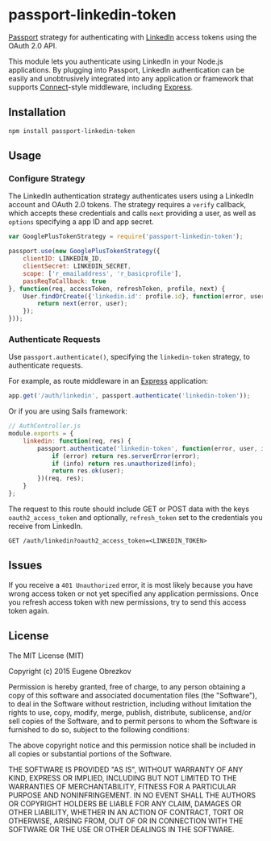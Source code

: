 # passport-linkedin-token

[Passport](http://passportjs.org/) strategy for authenticating with [LinkedIn](https://linkedin.com/) access tokens using the OAuth 2.0 API.

This module lets you authenticate using LinkedIn in your Node.js applications.
By plugging into Passport, LinkedIn authentication can be easily and unobtrusively integrated into any application or framework that supports [Connect](http://www.senchalabs.org/connect/)-style middleware, including [Express](http://expressjs.com/).

## Installation

```shell
npm install passport-linkedin-token
```

## Usage

### Configure Strategy

The LinkedIn authentication strategy authenticates users using a LinkedIn account and OAuth 2.0 tokens.
The strategy requires a `verify` callback, which accepts these credentials and calls `next` providing a user, as well as `options` specifying a app ID and app secret.

```javascript
var GooglePlusTokenStrategy = require('passport-linkedin-token');

passport.use(new GooglePlusTokenStrategy({
    clientID: LINKEDIN_ID,
    clientSecret: LINKEDIN_SECRET,
    scope: ['r_emailaddress', 'r_basicprofile'],
    passReqToCallback: true
}, function(req, accessToken, refreshToken, profile, next) {
    User.findOrCreate({'linkedin.id': profile.id}, function(error, user) {
        return next(error, user);
    });
}));
```

### Authenticate Requests

Use `passport.authenticate()`, specifying the `linkedin-token` strategy, to authenticate requests.

For example, as route middleware in an [Express](http://expressjs.com/) application:

```javascript
app.get('/auth/linkedin', passport.authenticate('linkedin-token'));
```

Or if you are using Sails framework:

```javascript
// AuthController.js
module.exports = {
    linkedin: function(req, res) {
        passport.authenticate('linkedin-token', function(error, user, info) {
            if (error) return res.serverError(error);
            if (info) return res.unauthorized(info);
            return res.ok(user);
        })(req, res);
    }
};
```

The request to this route should include GET or POST data with the keys `oauth2_access_token` and optionally, `refresh_token` set to the credentials you receive from LinkedIn.

```
GET /auth/linkedin?oauth2_access_token=<LINKEDIN_TOKEN>
```

## Issues

If you receive a `401 Unauthorized` error, it is most likely because you have wrong access token or not yet specified any application permissions.
Once you refresh access token with new permissions, try to send this access token again.

## License

The MIT License (MIT)

Copyright (c) 2015 Eugene Obrezkov

Permission is hereby granted, free of charge, to any person obtaining a copy
of this software and associated documentation files (the "Software"), to deal
in the Software without restriction, including without limitation the rights
to use, copy, modify, merge, publish, distribute, sublicense, and/or sell
copies of the Software, and to permit persons to whom the Software is
furnished to do so, subject to the following conditions:

The above copyright notice and this permission notice shall be included in all
copies or substantial portions of the Software.

THE SOFTWARE IS PROVIDED "AS IS", WITHOUT WARRANTY OF ANY KIND, EXPRESS OR
IMPLIED, INCLUDING BUT NOT LIMITED TO THE WARRANTIES OF MERCHANTABILITY,
FITNESS FOR A PARTICULAR PURPOSE AND NONINFRINGEMENT. IN NO EVENT SHALL THE
AUTHORS OR COPYRIGHT HOLDERS BE LIABLE FOR ANY CLAIM, DAMAGES OR OTHER
LIABILITY, WHETHER IN AN ACTION OF CONTRACT, TORT OR OTHERWISE, ARISING FROM,
OUT OF OR IN CONNECTION WITH THE SOFTWARE OR THE USE OR OTHER DEALINGS IN THE
SOFTWARE.
